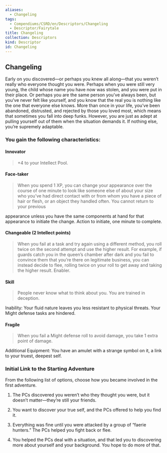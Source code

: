 ```yaml
---
aliases:
  - Changeling
tags:
  - Compendiums/CSRD/en/Descriptors/Changeling
  - Descriptor/Fairytale
title: Changeling
collection: Descriptors
kind: Descriptor
id: Changeling
---
```

## Changeling  
  
Early on you discovered—or perhaps you knew all along—that you weren’t really who everyone thought you were. Perhaps when you were still very young, the child whose name you have now was stolen, and you were put in their place. Or perhaps you are the same person you’ve always been, but you’ve never felt like yourself, and you know that the real you is nothing like the one that everyone else knows. More than once in your life, you’ve been abandoned, distrusted, and rejected by those you loved most, which means that sometimes you fall into deep funks. However, you are just as adept at pulling yourself out of them when the situation demands it. If nothing else, you’re supremely adaptable.
  
### You gain the following characteristics:
  
#### Innovator
  
>+4 to your Intellect Pool.
  
#### Face-taker
  
>When you spend 1 XP, you can change your appearance over the course of one minute to look like someone else of about your size who you’ve had direct contact with or from whom you have a piece of hair or flesh, or an object they handled often. You cannot return to your previous
  
appearance unless you have the same components at hand for that appearance to initiate the change. Action to initiate, one minute to complete.
  
#### Changeable (2 Intellect points)
  
>When you fail at a task and try again using a different method, you roll twice on the second attempt and use the higher result. For example, if guards catch you in the queen’s chamber after dark and you fail to convince them that you’re there on legitimate business, you can instead decide to flee, rolling twice on your roll to get away and taking the higher result. Enabler.
  
#### Skill 
  
>People never know what to think about you. You are trained in deception.
  
Inability: Your fluid nature leaves you less resistant to physical threats. Your Might defense tasks are hindered.
  
#### Fragile
  
>When you fail a Might defense roll to avoid damage, you take 1 extra point of damage.
  
Additional Equipment: You have an amulet with a strange symbol on it, a link to your truest, deepest self.
  
### Initial Link to the Starting Adventure
  
From the following list of options, choose how you became involved in the first adventure.
  
1. The PCs discovered you weren’t who they thought you were, but it doesn’t matter—they’re still your friends.
  
2. You want to discover your true self, and the PCs offered to help you find it.
  
3. Everything was fine until you were attacked by a group of “faerie hunters.” The PCs helped you fight back or flee.
  
4. You helped the PCs deal with a situation, and that led you to discovering more about yourself and your background. You hope to do more of that.
  

  

  
